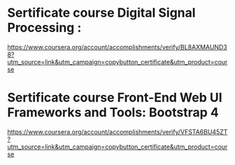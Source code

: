 # Sertificate course Digital Signal Processing : 
https://www.coursera.org/account/accomplishments/verify/BL8AXMAUND38?utm_source=link&utm_campaign=copybutton_certificate&utm_product=course

# Sertificate course Front-End Web UI Frameworks and Tools: Bootstrap 4
https://www.coursera.org/account/accomplishments/verify/VFSTA6BU45ZT?utm_source=link&utm_campaign=copybutton_certificate&utm_product=course
